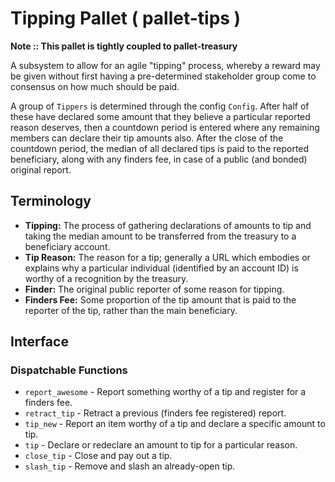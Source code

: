 # Tipping Pallet ( pallet-tips )

**Note :: This pallet is tightly coupled to pallet-treasury**

A subsystem to allow for an agile "tipping" process, whereby a reward may be given without first
having a pre-determined stakeholder group come to consensus on how much should be paid.

A group of `Tippers` is determined through the config `Config`. After half of these have declared
some amount that they believe a particular reported reason deserves, then a countdown period is
entered where any remaining members can declare their tip amounts also. After the close of the
countdown period, the median of all declared tips is paid to the reported beneficiary, along with
any finders fee, in case of a public (and bonded) original report.

## Terminology

- **Tipping:** The process of gathering declarations of amounts to tip and taking the median amount
  to be transferred from the treasury to a beneficiary account.
- **Tip Reason:** The reason for a tip; generally a URL which embodies or explains why a particular
  individual (identified by an account ID) is worthy of a recognition by the treasury.
- **Finder:** The original public reporter of some reason for tipping.
- **Finders Fee:** Some proportion of the tip amount that is paid to the reporter of  the tip,
  rather than the main beneficiary.

## Interface

### Dispatchable Functions

- `report_awesome` - Report something worthy of a tip and register for a finders fee.
- `retract_tip` - Retract a previous (finders fee registered) report.
- `tip_new` - Report an item worthy of a tip and declare a specific amount to tip.
- `tip` - Declare or redeclare an amount to tip for a particular reason.
- `close_tip` - Close and pay out a tip.
- `slash_tip` - Remove and slash an already-open tip.



